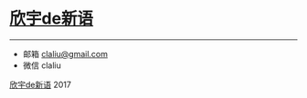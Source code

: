 # [欣宇de新语](https://claliu.github.io/)

***

* 邮箱 claliu@gmail.com
* 微信 claliu

[欣宇de新语](https://claliu.github.io/) 2017
